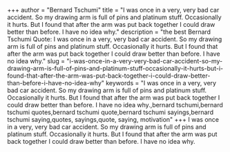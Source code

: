 +++
author = "Bernard Tschumi"
title = "I was once in a very, very bad car accident. So my drawing arm is full of pins and platinum stuff. Occasionally it hurts. But I found that after the arm was put back together I could draw better than before. I have no idea why."
description = "the best Bernard Tschumi Quote: I was once in a very, very bad car accident. So my drawing arm is full of pins and platinum stuff. Occasionally it hurts. But I found that after the arm was put back together I could draw better than before. I have no idea why."
slug = "i-was-once-in-a-very-very-bad-car-accident-so-my-drawing-arm-is-full-of-pins-and-platinum-stuff-occasionally-it-hurts-but-i-found-that-after-the-arm-was-put-back-together-i-could-draw-better-than-before-i-have-no-idea-why"
keywords = "I was once in a very, very bad car accident. So my drawing arm is full of pins and platinum stuff. Occasionally it hurts. But I found that after the arm was put back together I could draw better than before. I have no idea why.,bernard tschumi,bernard tschumi quotes,bernard tschumi quote,bernard tschumi sayings,bernard tschumi saying,quotes, sayings,quote, saying, motivation"
+++
I was once in a very, very bad car accident. So my drawing arm is full of pins and platinum stuff. Occasionally it hurts. But I found that after the arm was put back together I could draw better than before. I have no idea why.
